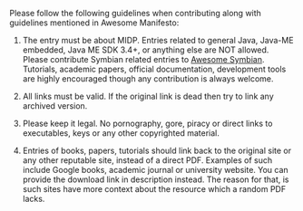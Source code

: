 Please follow the following guidelines when contributing along with guidelines mentioned in Awesome Manifesto: 

1. The entry must be about MIDP. Entries related to general Java, Java-ME embedded, Java ME SDK 3.4+, or anything else are NOT allowed. Please contribute Symbian related entries to [Awesome Symbian](https://github.com/hstsethi/awesome-symbian). Tutorials, academic papers, official documentation, development tools are highly encouraged though any contribution is always welcome.

2. All links must be valid. If the original link is dead then try to link any archived version.

3. Please keep it legal. No pornography, gore, piracy or direct links to executables, keys or any other copyrighted material.

4. Entries of books, papers, tutorials should link back to the original site or any other reputable site, instead of a direct PDF. Examples of such include Google books, academic journal or university website. You can provide the download link in description instead. The reason for that, is such sites have more context about the resource which a random PDF lacks.


